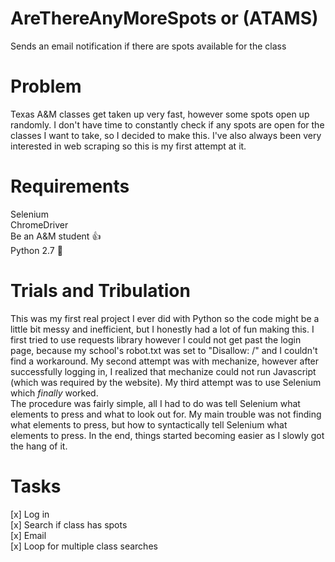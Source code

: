 # AreThereAnyMoreSpots or (ATAMS)
Sends an email notification if there are spots available for the class

# Problem
Texas A&M classes get taken up very fast, however some spots open up randomly. I don't have time to constantly check if any spots are open for the classes I want to take, so I decided to make this. I've also always been very interested in web scraping so this is my first attempt at it.

# Requirements
Selenium  
ChromeDriver  
Be an A&M student :+1:    
Python 2.7 :snake:

# Trials and Tribulation
This was my first real project I ever did with Python so the code might be a little bit messy and inefficient, but I honestly had a lot of fun making this. I first tried to use requests library however I could not get past the login page, because my school's robot.txt was set to "Disallow: /" and I couldn't find a workaround. My second attempt was with mechanize, however after successfully logging in, I realized that mechanize could not run Javascript (which was required by the website). My third attempt was to use Selenium which <i>finally</i> worked.  
The procedure was fairly simple, all I had to do was tell Selenium what elements to press and what to look out for. My main trouble was not finding what elements to press, but how to syntactically tell Selenium what elements to press. In the end, things started becoming easier as I slowly got the hang of it.

# Tasks
[x] Log in  
[x] Search if class has spots  
[x] Email  
[x] Loop for multiple class searches  
